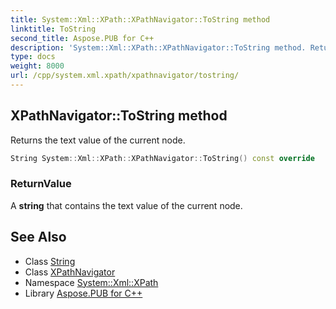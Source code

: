```yaml
---
title: System::Xml::XPath::XPathNavigator::ToString method
linktitle: ToString
second_title: Aspose.PUB for C++
description: 'System::Xml::XPath::XPathNavigator::ToString method. Returns the text value of the current node in C++.'
type: docs
weight: 8000
url: /cpp/system.xml.xpath/xpathnavigator/tostring/
---
```

## XPathNavigator::ToString method


Returns the text value of the current node.

```cpp
String System::Xml::XPath::XPathNavigator::ToString() const override
```


### ReturnValue

A **string** that contains the text value of the current node.

## See Also

* Class [String](../../../system/string/)
* Class [XPathNavigator](../)
* Namespace [System::Xml::XPath](../../)
* Library [Aspose.PUB for C++](../../../)
